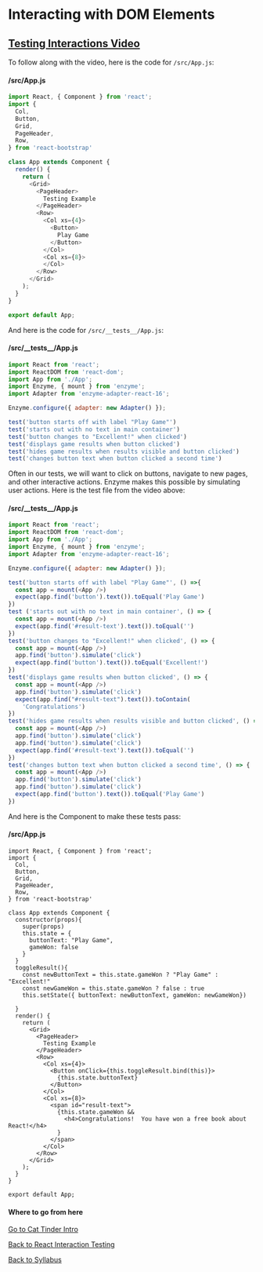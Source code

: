 # Interacting with DOM Elements

## [Testing Interactions Video](https://player.vimeo.com/video/227512883)

To follow along with the video, here is the code for  ```/src/App.js```:

#### /src/App.js
```Javascript
import React, { Component } from 'react';
import {
  Col,
  Button,
  Grid,
  PageHeader,
  Row,
} from 'react-bootstrap'

class App extends Component {
  render() {
    return (
      <Grid>
        <PageHeader>
          Testing Example
        </PageHeader>
        <Row>
          <Col xs={4}>
            <Button>
              Play Game
            </Button>
          </Col>
          <Col xs={8}>
          </Col>
        </Row>
      </Grid>
    );
  }
}

export default App;
```

And here is the code for ```/src/__tests__/App.js```:

#### /src/\_\_tests\_\_/App.js
```Javascript
import React from 'react';
import ReactDOM from 'react-dom';
import App from './App';
import Enzyme, { mount } from 'enzyme';
import Adapter from 'enzyme-adapter-react-16';

Enzyme.configure({ adapter: new Adapter() });

test('button starts off with label "Play Game"')
test('starts out with no text in main container')
test('button changes to "Excellent!" when clicked')
test('displays game results when button clicked')
test('hides game results when results visible and button clicked')
test('changes button text when button clicked a second time')
```

Often in our tests, we will want to click on buttons, navigate to new pages, and other interactive actions.  Enzyme makes this possible by simulating user actions.  Here is the test file from the video above:

#### /src/\_\_tests\_\_/App.js
```Javascript
import React from 'react';
import ReactDOM from 'react-dom';
import App from './App';
import Enzyme, { mount } from 'enzyme';
import Adapter from 'enzyme-adapter-react-16';

Enzyme.configure({ adapter: new Adapter() });

test('button starts off with label "Play Game"', () =>{
  const app = mount(<App />)
  expect(app.find('button').text()).toEqual('Play Game')
})
test ('starts out with no text in main container', () => {
  const app = mount(<App />)
  expect(app.find('#result-text').text()).toEqual('')
})
test('button changes to "Excellent!" when clicked', () => {
  const app = mount(<App />)
  app.find('button').simulate('click')
  expect(app.find('button').text()).toEqual('Excellent!')
})
test('displays game results when button clicked', () => {
  const app = mount(<App />)
  app.find('button').simulate('click')
  expect(app.find("#result-text").text()).toContain(
    'Congratulations')
})
test('hides game results when results visible and button clicked', () => {
  const app = mount(<App />)
  app.find('button').simulate('click')
  app.find('button').simulate('click')
  expect(app.find('#result-text').text()).toEqual('')
})
test('changes button text when button clicked a second time', () => {
  const app = mount(<App />)
  app.find('button').simulate('click')
  app.find('button').simulate('click')
  expect(app.find('button').text()).toEqual('Play Game')
})
```

And here is the Component to make these tests pass:

#### /src/App.js
```
import React, { Component } from 'react';
import {
  Col,
  Button,
  Grid,
  PageHeader,
  Row,
} from 'react-bootstrap'

class App extends Component {
  constructor(props){
    super(props)
    this.state = {
      buttonText: "Play Game",
      gameWon: false
    }
  }
  toggleResult(){
    const newButtonText = this.state.gameWon ? "Play Game" : "Excellent!"
    const newGameWon = this.state.gameWon ? false : true
    this.setState({ buttonText: newButtonText, gameWon: newGameWon})

  }
  render() {
    return (
      <Grid>
        <PageHeader>
          Testing Example
        </PageHeader>
        <Row>
          <Col xs={4}>
            <Button onClick={this.toggleResult.bind(this)}>
              {this.state.buttonText}
            </Button>
          </Col>
          <Col xs={8}>
            <span id="result-text">
              {this.state.gameWon &&
                <h4>Congratulations!  You have won a free book about React!</h4>
              }
            </span>
          </Col>
        </Row>
      </Grid>
    );
  }
}

export default App;
```

#### Where to go from here

[Go to Cat Tinder Intro](./05cat_tinder_intro.md)

[Back to React Interaction Testing](./01react_testing_jest_enzyme.md)

[Back to Syllabus](../../README.md)